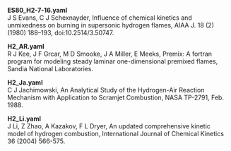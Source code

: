 **ES80_H2-7-16.yaml**   
J S Evans, C J Schexnayder, Influence of chemical kinetics and unmixedness on burning in supersonic hydrogen flames, AIAA J. 18 (2) (1980) 188–193, doi:10.2514/3.50747.

**H2_AR.yaml**   
R J Kee, J F Grcar, M D Smooke, J A Miller, E Meeks, Premix: A fortran program for modeling steady laminar one-dimensional premixed flames, Sandia National Laboratories.

**H2_Ja.yaml**   
C J Jachimowski, An Analytical Study of the Hydrogen-Air Reaction Mechanism with Application to Scramjet Combustion, NASA TP-2791, Feb. 1988.

**H2_Li.yaml**   
J Li, Z Zhao, A Kazakov, F L Dryer, An updated comprehensive kinetic model of hydrogen combustion, International Journal of Chemical Kinetics 36 (2004) 566-575.
